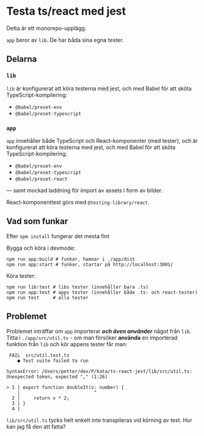 # Testa ts/react med jest

Detta är ett monorepo-upplägg.

`app` beror av `lib`. De har båda sina egna tester.

## Delarna

### `lib`

`lib` är konfigurerat att köra testerna med jest, och med Babel för att sköta TypeScript-kompilering:

* `@babel/preset-env`
* `@babel/preset-typescript`


### `app`

`app` innehåller både TypeScript och React-komponenter (med tester), och är konfigurerat att köra testerna med jest, och med Babel för att sköta TypeScript-kompilering:

* `@babel/preset-env`
* `@babel/preset-typescript`
* `@babel/preset-react`

&mdash; samt mockad laddning för import av assets  i form av bilder.

React-komponenttest görs med `@testing-library/react`.

## Vad som funkar

Efter `npm install` fungerar det mesta fint

Bygga och köra i devmode:

    npm run app:build # funkar, hamnar i ./app/dist
    npm run app:start # funkar, startar på http://localhost:3001/

Köra tester:

    npm run lib:test # libs tester (innehåller bara .ts)
    npm run app:test # apps tester (innehåller både .ts- och react-tester)
    npm run test     # alla tester

## Problemet

Problemet inträffar om `app` importerar _**och även använder**_ något från `lib`.
Titta i `./app/src/util.ts` - om man försöker **använda** en importerad funktion från `lib` och kör appens tester får man:

     FAIL  src/util.test.ts
        ● Test suite failed to run

    SyntaxError: /Users/petter/dev/P/kata/ts-react-jest/lib/src/util.ts: Unexpected token, expected "," (1:26)

    > 1 | export function doubleIt(v: number) {
        |                           ^
      2 |     return v * 2;
      3 | }
      4 |

`lib/src/util.ts` tycks helt enkelt inte transpileras vid körning av test.  Hur kan jag få den att fatta?

